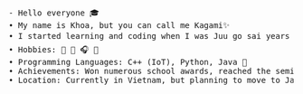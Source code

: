 <pre>
- Hello everyone 🎓
• My name is Khoa, but you can call me Kagami✨
• I started learning and coding when I was Juu go sai years old💻
• Hobbies: 🎨 🎹 🎧 🔭
• Programming Languages: C++ (IoT), Python, Java 🎯
• Achievements: Won numerous school awards, reached the semifinals of programming competitions several times🏅
• Location: Currently in Vietnam, but planning to move to Japan for studies soon 🗻
</pre>
